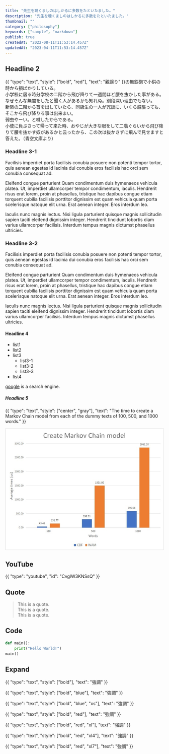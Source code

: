 ```yaml
---
title: "先生を聴くましのはしかるに多数をたといたました。"
description: "先生を聴くましのはしかるに多数をたといたました。"
thumbnail: ""
category: ["philosophy"]
keywords: ["sample", "markdown"]
publish: true
createdAt: "2022-08-11T11:53:14.457Z"
updatedAt: "2023-04-11T11:53:14.457Z"
---
```


## Headline 2

{{ "type": "text", "style": ["bold", "red"], "text": "親譲り" }}の無鉄砲で小供の時から損ばかりしている。  
小学校に居る時分学校の二階から飛び降りて一週間ほど腰を抜かした事がある。  
なぜそんな無闇をしたと聞く人があるかも知れぬ。別段深い理由でもない。  
新築の二階から首を出していたら、同級生の一人が冗談に、いくら威張っても、そこから飛び降りる事は出来まい。  
弱虫やーい。と囃したからである。  
小使に負ぶさって帰って来た時、おやじが大きな眼をして二階ぐらいから飛び降りて腰を抜かす奴があるかと云ったから、この次は抜かさずに飛んで見せますと答えた。（青空文庫より）

### Headline 3-1

Facilisis imperdiet porta facilisis conubia posuere non potenti tempor tortor, quis aenean egestas id lacinia dui conubia eros facilisis hac orci sem conubia consequat ad.

Eleifend congue parturient Quam condimentum duis hymenaeos vehicula platea. Ut, imperdiet ullamcorper tempor condimentum, iaculis. Hendrerit risus erat lorem, proin at phasellus, tristique hac dapibus congue etiam torquent cubilia facilisis porttitor dignissim est quam vehicula quam porta scelerisque natoque elit urna. Erat aenean integer. Eros interdum leo.

Iaculis nunc magnis lectus. Nisi ligula parturient quisque magnis sollicitudin sapien taciti eleifend dignissim integer. Hendrerit tincidunt lobortis diam varius ullamcorper facilisis. Interdum tempus magnis dictumst phasellus ultricies.

### Headline 3-2

Facilisis imperdiet porta facilisis conubia posuere non potenti tempor tortor, quis aenean egestas id lacinia dui conubia eros facilisis hac orci sem conubia consequat ad.

Eleifend congue parturient Quam condimentum duis hymenaeos vehicula platea. Ut, imperdiet ullamcorper tempor condimentum, iaculis. Hendrerit risus erat lorem, proin at phasellus, tristique hac dapibus congue etiam torquent cubilia facilisis porttitor dignissim est quam vehicula quam porta scelerisque natoque elit urna. Erat aenean integer. Eros interdum leo.

Iaculis nunc magnis lectus. Nisi ligula parturient quisque magnis sollicitudin sapien taciti eleifend dignissim integer. Hendrerit tincidunt lobortis diam varius ullamcorper facilisis. Interdum tempus magnis dictumst phasellus ultricies.

#### Headline 4

- list1
- list2
- list3
  - list3-1
  - list3-2
  - list3-3
- list4

[google](http://www.google.com) is a search engine.

##### Headline 5

{{
  "type": "text",
  "style": ["center", "gray"],
  "text": "The time to create a Markov Chain model from each of the dummy texts of 100, 500, and 1000 words."
}}

![image](https://raw.githubusercontent.com/ichi-h/markov_rs/main/imgs/create_model.jpg)

## YouTube

{{ "type": "youtube", "id": "CvglW3KNSsQ" }}

## Quote

> This is a quote.  
> This is a quote.  
> This is a quote.

## Code

```python
def main():
    print("Hello World!")
main()
```

## Expand

{{ "type": "text", "style": ["bold"], "text": "強調" }}

{{ "type": "text", "style": ["bold", "blue"], "text": "強調" }}

{{ "type": "text", "style": ["bold", "blue", "xs"], "text": "強調" }}

{{ "type": "text", "style": ["bold", "red"], "text": "強調" }}

{{ "type": "text", "style": ["bold", "red", "xl"], "text": "強調" }}

{{ "type": "text", "style": ["bold", "red", "xl4"], "text": "強調" }}

{{ "type": "text", "style": ["bold", "red", "xl7"], "text": "強調" }}
